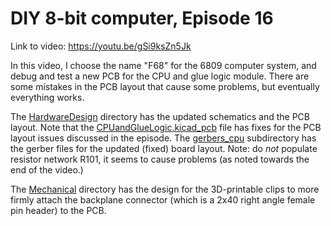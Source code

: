 # DIY 8-bit computer, Episode 16

Link to video: <https://youtu.be/gSi9ksZn5Jk>

In this video, I choose the name "F68" for the 6809 computer system,
and debug and test a new PCB for the CPU and glue logic module.
There are some mistakes in the PCB layout that cause some problems,
but eventually everything works.

The [HardwareDesign](HardwareDesign) directory has the updated
schematics and the PCB layout.  Note that the [CPUandGlueLogic.kicad\_pcb](CPUandGlueLogic.kicad_pcb)
file has fixes for the PCB layout issues discussed in the episode.
The [gerbers\_cpu](HardwareDesign/gerbers_cpu) subdirectory has the gerber
files for the updated (fixed) board layout. Note: do *not* populate resistor
network R101, it seems to cause problems (as noted towards the end of
the video.)

The [Mechanical](Mechanical) directory has the design for the 3D-printable clips
to more firmly attach the backplane connector (which is a 2x40 right angle female pin header)
to the PCB.
